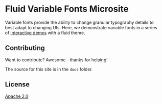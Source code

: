 # Fluid Variable Fonts Microsite

Variable fonts provide the ability to change granular typography details to best adapt to changing UIs. Here, we demonstrate variable fonts in a series of [interactive demos](https://github.googlefonts.io/fluid) with a fluid theme.

## Contributing

Want to contribute?  Awesome - thanks for helping!

The source for this site is in the `docs` folder.

## License ##

[Apache 2.0](http://www.apache.org/licenses/LICENSE-2.0)
